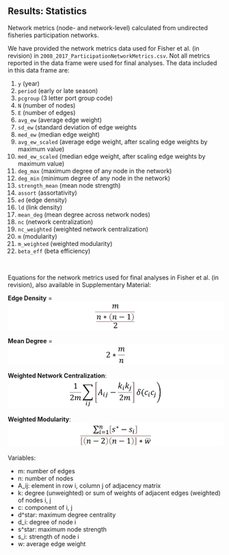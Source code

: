 ## Results: Statistics

Network metrics (node- and network-level) calculated from undirected fisheries participation networks.

We have provided the network metrics data used for Fisher et al. (in revision) in `2008_2017_ParticipationNetworkMetrics.csv`. Not all metrics reported in the data frame were used for final analyses. The data included in this data frame are: 
1. `y` (year)
2. `period` (early or late season)
3. `pcgroup` (3 letter port group code)
4. `N` (number of nodes)
5. `E` (number of edges)
6. `avg_ew` (average edge weight)
7. `sd_ew` (standard deviation of edge weights
8. `med_ew` (median edge weight)
9. `avg_ew_scaled` (average edge weight, after scaling edge weights by maximum value)
10. `med_ew_scaled` (median edge weight, after scaling edge weights by maximum value)
11. `deg_max` (maximum degree of any node in the network)
12. `deg_min` (minimum degree of any node in the network)
13. `strength_mean` (mean node strength)
14. `assort` (assortativity)
15. `ed` (edge density)
16. `ld` (link density)
17. `mean_deg` (mean degree across network nodes)
18. `nc` (network centralization)
19. `nc_weighted` (weighted network centralization)
20. `m` (modularity)
21. `m_weighted` (weighted modularity)
22. `beta_eff` (beta efficiency)

<br>

Equations for the network metrics used for final analyses in Fisher et al. (in revision), also available in Supplementary Material: 

**Edge Density** = ![ed_expression](https://github.com/mfisher5/ParticipationNetworks/blob/master/doc/img/ED_equation.png?raw=true)

**Mean Degree** = ![md_expression](https://github.com/mfisher5/ParticipationNetworks/blob/master/doc/img/MD_expression.png?raw=true)

**Weighted Network Centralization**: ![nc_expression](https://github.com/mfisher5/ParticipationNetworks/blob/master/doc/img/NC_weighted_expression.png?raw=true)

**Weighted Modularity**: ![m_expression](https://github.com/mfisher5/ParticipationNetworks/blob/master/doc/img/M_weighted_expression.png?raw=true)

Variables:
* m: number of edges
* n: number of nodes
* A_ij: element in row i, column j of adjacency matrix
* k: degree (unweighted) or sum of weights of adjacent edges (weighted) of nodes i, j
* c: component of i, j
* d^star: maximum degree centrality
* d_i: degree of node i
* s^star: maximum node strength
* s_i: strength of node i
* w: average edge weight 


